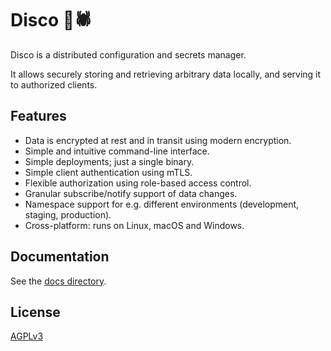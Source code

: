 # Disco 🪩🕷️

Disco is a distributed configuration and secrets manager.

It allows securely storing and retrieving arbitrary data locally, and serving it to authorized clients.

## Features

- Data is encrypted at rest and in transit using modern encryption.
- Simple and intuitive command-line interface.
- Simple deployments; just a single binary.
- Simple client authentication using mTLS.
- Flexible authorization using role-based access control.
- Granular subscribe/notify support of data changes.
- Namespace support for e.g. different environments (development, staging, production).
- Cross-platform: runs on Linux, macOS and Windows.

## Documentation

See the [docs directory](/docs).

## License

[AGPLv3](/LICENSE.md)
